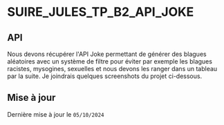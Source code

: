 # SUIRE_JULES_TP_B2_API_JOKE
## API
Nous devons récupérer l'API Joke permettant de générer des blagues aléatoires avec un système de filtre pour éviter par exemple les blagues racistes, mysogines, sexuelles et nous devons les ranger dans un tableau par la suite.
Je joindrais quelques screenshots du projet ci-dessous.
## Mise à jour
Dernière mise à jour le ```05/10/2024```

